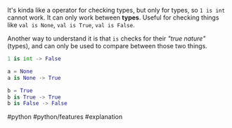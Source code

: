 It's kinda like a operator for checking types, but only for types, so `1 is int` cannot work. It can only work between **types**. Useful for checking things like `val is None`, `val is True`, `val is False`.

Another way to understand it is that `is` checks for their *"true nature"* (types), and can only be used to compare between those two things. 

```python
1 is int -> False

a = None
a is None -> True

b = True
b is True -> True
b is False -> False
```

#python #python/features #explanation 